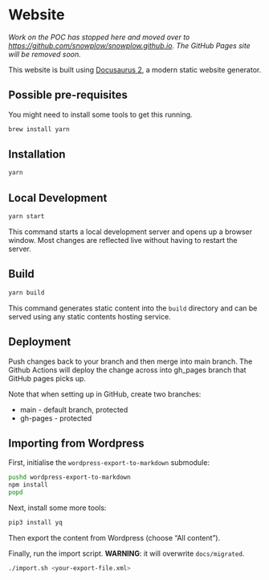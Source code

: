 # Website

*Work on the POC has stopped here and moved over to https://github.com/snowplow/snowplow.github.io. The GitHub Pages site will be removed soon.*

This website is built using [Docusaurus 2](https://docusaurus.io/), a modern
static website generator.

## Possible pre-requisites

You might need to install some tools to get this running.

```bash
brew install yarn
```

## Installation

```bash
yarn
```

## Local Development

```bash
yarn start
```

This command starts a local development server and opens up a browser window.
Most changes are reflected live without having to restart the server.

## Build

```bash
yarn build
```

This command generates static content into the `build` directory and can be
served using any static contents hosting service.

## Deployment

Push changes back to your branch and then merge into main branch.  The Github
Actions will deploy the change across into gh_pages branch that GitHub pages
picks up.

Note that when setting up in GitHub, create two branches:

- main - default branch, protected
- gh-pages - protected

## Importing from Wordpress

First, initialise the `wordpress-export-to-markdown` submodule:

```bash
pushd wordpress-export-to-markdown
npm install
popd
```

Next, install some more tools:

```bash
pip3 install yq
```

Then export the content from Wordpress (choose “All content”).

Finally, run the import script.
**WARNING**: it will overwrite `docs/migrated`.

```bash
./import.sh <your-export-file.xml>
```
